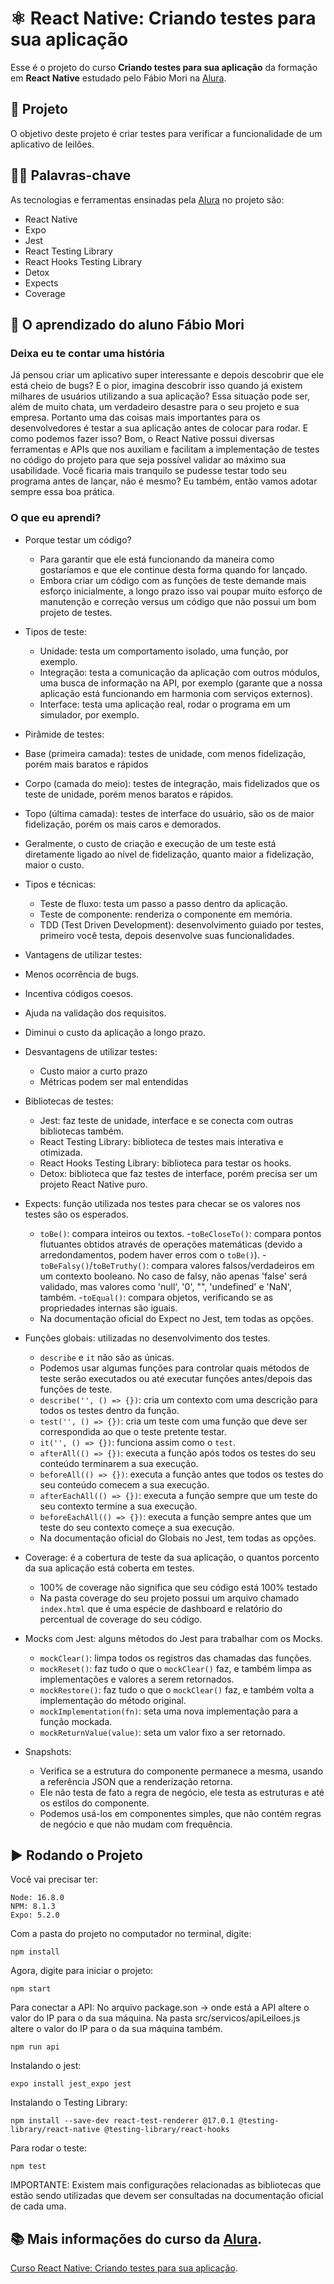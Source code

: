 # ⚛️ React Native: Criando testes para sua aplicação

Esse é o projeto do curso **Criando testes para sua aplicação** da formação em **React Native** estudado pelo Fábio Mori na [Alura](https://www.alura.com.br/).

## 📱 Projeto

O objetivo deste projeto é criar testes para verificar a funcionalidade de um aplicativo de leilões.

## 🧑‍💻 Palavras-chave

As tecnologias e ferramentas ensinadas pela [Alura](https://www.alura.com.br/) no projeto são:

- React Native
- Expo
- Jest
- React Testing Library
- React Hooks Testing Library
- Detox
- Expects
- Coverage

## 📲 O aprendizado do aluno Fábio Mori
### Deixa eu te contar uma história

Já pensou criar um aplicativo super interessante e depois descobrir que ele está cheio de bugs? E o pior, imagina descobrir isso quando já existem milhares de usuários utilizando a sua aplicação? Essa situação pode ser, além de muito chata, um verdadeiro desastre para o seu projeto e sua empresa. Portanto uma das coisas mais importantes para os desenvolvedores é testar a sua aplicação antes de colocar para rodar. E como podemos fazer isso? Bom, o React Native possui diversas ferramentas e APIs que nos auxiliam e facilitam a implementação de testes no código do projeto para que seja possível validar ao máximo sua usabilidade. Você ficaria mais tranquilo se pudesse testar todo seu programa antes de lançar, não é mesmo? Eu também, então vamos adotar sempre essa boa prática.

### O que eu aprendi?

- Porque testar um código?
  - Para garantir que ele está funcionando da maneira como gostaríamos e que ele continue desta forma quando for lançado.
  - Embora criar um código com as funções de teste demande mais esforço inicialmente, a longo prazo isso vai poupar muito esforço de manutenção e correção versus um código que não possui um bom projeto de testes.
  
- Tipos de teste:
  - Unidade: testa um comportamento isolado, uma função, por exemplo.
  - Integração: testa a comunicação da aplicação com outros módulos, uma busca de informação na API, por exemplo (garante que a nossa aplicação está funcionando em harmonia com serviços externos).
  - Interface: testa uma aplicação real, rodar o programa em um simulador, por exemplo.
  
 - Pirâmide de testes:
  - Base (primeira camada): testes de unidade, com menos fidelização, porém mais baratos e rápidos
  - Corpo (camada do meio): testes de integração, mais fidelizados que os teste de unidade, porém menos baratos e rápidos.
  - Topo (última camada): testes de interface do usuário, são os de maior fidelização, porém os mais caros e demorados.
  - Geralmente, o custo de criação e execução de um teste está diretamente ligado ao nível de fidelização, quanto maior a fidelização, maior o custo.
  
- Tipos e técnicas:
  - Teste de fluxo: testa um passo a passo dentro da aplicação.
  - Teste de componente: renderiza o componente em memória.
  - TDD (Test Driven Development): desenvolvimento guiado por testes, primeiro você testa, depois desenvolve suas funcionalidades.
  
 - Vantagens de utilizar testes:
  - Menos ocorrência de bugs.
  - Incentiva códigos coesos.
  - Ajuda na validação dos requisitos.
  - Diminui o custo da aplicação a longo prazo.
  
- Desvantagens de utilizar testes:
  - Custo maior a curto prazo
  - Métricas podem ser mal entendidas
  
- Bibliotecas de testes:
  - Jest: faz teste de unidade, interface e se conecta com outras bibliotecas também.
  - React Testing Library: biblioteca de testes mais interativa e otimizada.
  - React Hooks Testing Library: biblioteca para testar os hooks.
  - Detox: biblioteca que faz testes de interface, porém precisa ser um projeto React Native puro.

- Expects: função utilizada nos testes para checar se os valores nos testes são os esperados.
  - `toBe()`: compara inteiros ou textos.
  -`toBeCloseTo()`: compara pontos flutuantes obtidos através de operações matemáticas (devido a arredondamentos, podem haver erros com o `toBe()`).
  -`toBeFalsy()`/`toBeTruthy()`: compara valores falsos/verdadeiros em um contexto booleano. No caso de falsy, não apenas 'false' será validado, mas valores como 'null', '0', "", 'undefined' e 'NaN', também.
  -`toEqual()`: compara objetos, verificando se as propriedades internas são iguais.
  - Na documentação oficial do Expect no Jest, tem todas as opções.
  
- Funções globais: utilizadas no desenvolvimento dos testes.
  - `describe` e `it` não são as únicas.
  - Podemos usar algumas funções para controlar quais métodos de teste serão executados ou até executar funções antes/depois das funções de teste.
  - `describe('', () => {})`: cria um contexto com uma descrição para todos os testes dentro da função.
  - `test('', () => {})`: cria um teste com uma função que deve ser correspondida ao que o teste pretente testar.
  - `it('', () => {})`: funciona assim como o `test`.
  - `afterAll(() => {})`: executa a função após todos os testes do seu conteúdo terminarem a sua execução.
  - `beforeAll(() => {})`: executa a função antes que todos os testes do seu conteúdo comecem a sua execução.
  - `afterEachAll(() => {})`: executa a função sempre que um teste do seu contexto termine a sua execução.
  - `beforeEachAll(() => {})`: executa a função sempre antes que um teste do seu contexto começe a sua execução.
  - Na documentação oficial do Globais no Jest, tem todas as opções.
  
- Coverage: é a cobertura de teste da sua aplicação, o quantos porcento da sua aplicação está coberta em testes.
  - 100% de coverage não significa que seu código está 100% testado
  - Na pasta coverage do seu projeto possui um arquivo chamado `index.html` que é uma espécie de dashboard e relatório do percentual de coverage do seu código.
  
- Mocks com Jest: alguns métodos do Jest para trabalhar com os Mocks.
  - `mockClear()`: limpa todos os registros das chamadas das funções.
  - `mockReset()`: faz tudo o que o `mockClear()` faz, e também limpa as implementações e valores a serem retornados.
  - `mockRestore()`: faz tudo o que o `mockClear()` faz, e também volta a implementação do método original.
  - `mockImplementation(fn)`: seta uma nova implementação para a função mockada.
  - `mockReturnValue(value)`: seta um valor fixo a ser retornado.
  
- Snapshots:
  - Verifica se a estrutura do componente permanece a mesma, usando a referência JSON que a renderização retorna.
  - Ele não testa de fato a regra de negócio, ele testa as estruturas e até os estilos do componente.
  - Podemos usá-los em componentes simples, que não contém regras de negócio e que não mudam com frequência.
  
  
## ▶️ Rodando o Projeto

Você vai precisar ter:
```
Node: 16.8.0
NPM: 8.1.3
Expo: 5.2.0
```
Com a pasta do projeto no computador no terminal, digite:
```
npm install
```
Agora, digite para iniciar o projeto:
```
npm start
```
Para conectar a API:
No arquivo package.son -> onde está a API altere o valor do IP para o da sua máquina.
Na pasta src/servicos/apiLeiloes.js altere o valor do IP para o da sua máquina também.
```
npm run api
```
Instalando o jest:
```
expo install jest_expo jest
```
Instalando o Testing Library:
```
npm install --save-dev react-test-renderer @17.0.1 @testing-library/react-native @testing-library/react-hooks
```
Para rodar o teste:
```
npm test
```
IMPORTANTE: Existem mais configurações relacionadas as bibliotecas que estão sendo utilizadas que devem ser consultadas na documentação oficial de cada uma.

## 📚 Mais informações do curso da [Alura](https://www.alura.com.br/).

[Curso  React Native: Criando testes para sua aplicação](https://www.alura.com.br/curso-online-react-native-criando-testes-aplicacao).
